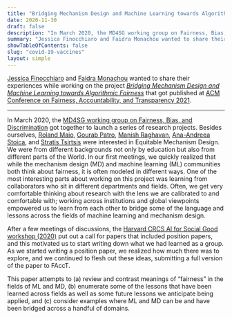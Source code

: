 ```yaml
---
title: "Bridging Mechanism Design and Machine Learning towards Algorithmic Fairness"
date: 2020-11-30
draft: false
description: "In March 2020, the MD4SG working group on Fairness, Bias, and Discrimination got together to launch a series of research projects. Besides Jessica Finocchiaro and Faidra Monachou, Roland Maio, Gourab Patro, Manish Raghavan, Ana-Andreea Stoica, and Stratis Tsirtsis were interested in Equitable Mechanism Design. We were from different backgrounds not only by education but also from different parts of the World. "
summary: "Jessica Finocchiaro and Faidra Monachou wanted to share their experiences while working on the project Bridging Mechanism Design and Machine Learning towards Algorithmic Fairness that got published at ACM Conference on Fairness, Accountability, and Transparency 2021."
showTableOfContents: false
slug: "covid-19-vaccines"
layout: simple
---
```

[Jessica Finocchiaro](https://www.jessiefin.com/) and [Faidra Monachou](https://faidramonachou.github.io/) wanted to share their experiences while working on the project *[Bridging Mechanism Design and Machine Learning towards Algorithmic Fairness](https://arxiv.org/abs/2010.05434)* that got published at [ACM Conference on Fairness, Accountability, and Transparency 2021](https://facctconference.org/2021/).

- - -

In March 2020, the [MD4SG working group on Fairness, Bias, and Discrimination](../../previous_wgs/bias_discrimination/) got together to launch a series of research projects. Besides ourselves, [Roland Maio](https://rolandmaio.github.io/), [Gourab Patro](https://gourabkumarpatro.github.io/), [Manish Raghavan](https://mraghavan.github.io/), [Ana-Andreea Stoica](https://www.columbia.edu/~as5001/), and [Stratis Tsirtsis](https://stsirtsis.github.io/) were interested in Equitable Mechanism Design. We were from different backgrounds not only by education but also from different parts of the World. In our first meetings, we quickly realized that while the mechanism design (MD) and machine learning (ML) communities both think about fairness, it is often modeled in different ways. One of the most interesting parts about working on this project was learning from collaborators who sit in different departments and fields. Often, we get very comfortable thinking about research with the lens we are calibrated to and comfortable with; working across institutions and global viewpoints empowered us to learn from each other to bridge some of the language and lessons across the fields of machine learning and mechanism design.

After a few meetings of discussions, the [Harvard CRCS AI for Social Good workshop (2020)](https://crcs.seas.harvard.edu/event/ai-social-good-workshop-2020) put out a call for papers that included position papers, and this motivated us to start writing down what we had learned as a group. As we started writing a position paper, we realized how much there was to explore, and we continued to flesh out these ideas, submitting a full version of the paper to FAccT.

This paper attempts to (a) review and contrast meanings of “fairness” in the fields of ML and MD, (b) enumerate some of the lessons that have been learned across fields as well as some future lessons we anticipate being applied, and (c) consider examples where ML and MD can be and have been bridged across a handful of domains.